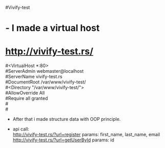 #Vivify-test

# - I made a virtual host
# http://vivify-test.rs/

#<VirtualHost *:80>  
    #ServerAdmin webmaster@localhost  
    #ServerName vivify-test.rs  
    #DocumentRoot /var/www/vivify-test/  
    #<Directory "/var/www/vivify-test/">  
    #AllowOverride All  
    #Require all granted  
    #</Directory>  
#</VirtualHost>


- After that i made structure data with OOP principle.

- api call:  
  http://vivify-test.rs/?url=register
params: first_name, last_name, email
  http://vivify-test.rs/?url=getUserById
params: id


